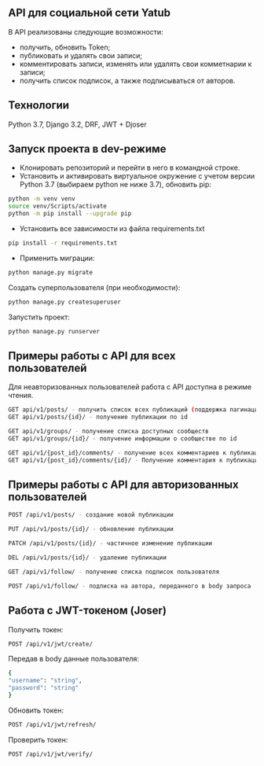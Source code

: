 ## API для социальной сети Yatub
В API реализованы следующие возможности:
- получить, обновить Token;
- публиковать и удалять свои записи;
- комментировать записи, изменять или удалять свои комметнарии к записи;
- получить список подписок, а также подписываться от авторов.

## Технологии
Python 3.7, Django 3.2, DRF, JWT + Djoser

## Запуск проекта в dev-режиме
- Клонировать репозиторий и перейти в него в командной строке.
- Установить и активировать виртуальное окружение c учетом версии Python 3.7 (выбираем python не ниже 3.7), обновить pip:
```bash
python -m venv venv
source venv/Scripts/activate
python -m pip install --upgrade pip
```
- Установить все зависимости из файла requirements.txt
```bash
pip install -r requirements.txt
```
- Применить миграции:
```bash
python manage.py migrate
```
Создать суперпользователя (при необходимости):
```bash
python manage.py createsuperuser
```
Запустить проект:
```bash
python manage.py runserver
```
## Примеры работы с API для всех пользователей
Для неавторизованных пользователей работа с API доступна в режиме чтения.
```bash
GET api/v1/posts/ - получить список всех публикаций (поддержка пагинации при указании параметров limit и offset)
GET api/v1/posts/{id}/ - получение публикации по id

GET api/v1/groups/ - получение списка доступных сообществ
GET api/v1/groups/{id}/ - получение информации о сообществе по id

GET api/v1/{post_id}/comments/ - получение всех комментариев к публикации
GET api/v1/{post_id}/comments/{id}/ - Получение комментария к публикации по id
```
## Примеры работы с API для авторизованных пользователей
```bash
POST /api/v1/posts/ - создание новой публикации

PUT /api/v1/posts/{id}/ - обновление публикации

PATCH /api/v1/posts/{id}/ - частичное изменение публикации

DEL /api/v1/posts/{id}/ - удаление публикации

GET /api/v1/follow/ - получение списка подписок пользователя

POST /api/v1/follow/ - подписка на автора, переданного в body запроса
```

## Работа с JWT-токеном (Joser)
Получить токен:
```bash
POST /api/v1/jwt/create/
```
Передав в body данные пользователя:
```bash
{
"username": "string",
"password": "string"
}
```
Обновить токен:
```bash
POST /api/v1/jwt/refresh/
```
Проверить токен:
```bash
POST /api/v1/jwt/verify/
